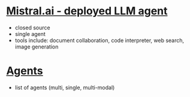 # [Mistral.ai - deployed LLM agent](https://mistral.ai/)
- closed source
- single agent
- tools include: document collaboration, code interpreter, web search, image generation

# [Agents](https://github.com/Shubhamsaboo/awesome-llm-apps?tab=readme-ov-file)
- list of agents (multi, single, multi-modal)